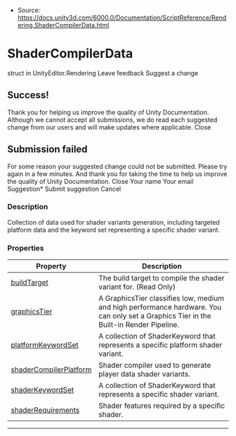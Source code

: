 * Source: https://docs.unity3d.com/6000.0/Documentation/ScriptReference/Rendering.ShaderCompilerData.html

# ShaderCompilerData
struct in UnityEditor.Rendering
Leave feedback
Suggest a change
## Success!
Thank you for helping us improve the quality of Unity Documentation. Although we cannot accept all submissions, we do read each suggested change from our users and will make updates where applicable.
Close
## Submission failed
For some reason your suggested change could not be submitted. Please <a>try again</a> in a few minutes. And thank you for taking the time to help us improve the quality of Unity Documentation.
Close
Your name Your email Suggestion* Submit suggestion
Cancel
### Description
Collection of data used for shader variants generation, including targeted platform data and the keyword set representing a specific shader variant.
### Properties
Property | Description  
---|---  
[buildTarget](https://docs.unity3d.com/6000.0/Documentation/ScriptReference/Rendering.ShaderCompilerData-buildTarget.html) | The build target to compile the shader variant for. (Read Only)  
[graphicsTier](https://docs.unity3d.com/6000.0/Documentation/ScriptReference/Rendering.ShaderCompilerData-graphicsTier.html) | A GraphicsTier classifies low, medium and high performance hardware. You can only set a Graphics Tier in the Built-in Render Pipeline.  
[platformKeywordSet](https://docs.unity3d.com/6000.0/Documentation/ScriptReference/Rendering.ShaderCompilerData-platformKeywordSet.html) | A collection of ShaderKeyword that represents a specific platform shader variant.  
[shaderCompilerPlatform](https://docs.unity3d.com/6000.0/Documentation/ScriptReference/Rendering.ShaderCompilerData-shaderCompilerPlatform.html) | Shader compiler used to generate player data shader variants.  
[shaderKeywordSet](https://docs.unity3d.com/6000.0/Documentation/ScriptReference/Rendering.ShaderCompilerData-shaderKeywordSet.html) | A collection of ShaderKeyword that represents a specific shader variant.  
[shaderRequirements](https://docs.unity3d.com/6000.0/Documentation/ScriptReference/Rendering.ShaderCompilerData-shaderRequirements.html) | Shader features required by a specific shader.  
* * *

